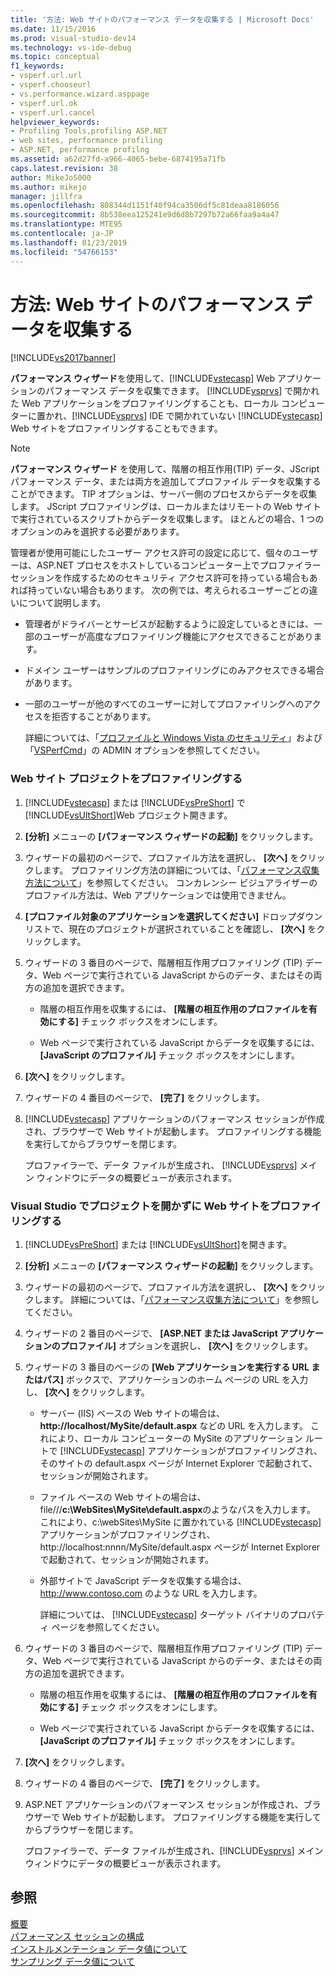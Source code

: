 ```yaml
---
title: '方法: Web サイトのパフォーマンス データを収集する | Microsoft Docs'
ms.date: 11/15/2016
ms.prod: visual-studio-dev14
ms.technology: vs-ide-debug
ms.topic: conceptual
f1_keywords:
- vsperf.url.url
- vsperf.chooseurl
- vs.performance.wizard.asppage
- vsperf.url.ok
- vsperf.url.cancel
helpviewer_keywords:
- Profiling Tools,profiling ASP.NET
- web sites, performance profiling
- ASP.NET, performance profilng
ms.assetid: a62d27fd-a966-4065-bebe-6874195a71fb
caps.latest.revision: 38
author: MikeJo5000
ms.author: mikejo
manager: jillfra
ms.openlocfilehash: 808344d1151f40f94ca3506df5c81deaa8186056
ms.sourcegitcommit: 8b538eea125241e9d6d8b7297b72a66faa9a4a47
ms.translationtype: MTE95
ms.contentlocale: ja-JP
ms.lasthandoff: 01/23/2019
ms.locfileid: "54766153"
---
```

# <a name="how-to-collect-performance-data-for-a-web-site"></a>方法: Web サイトのパフォーマンス データを収集する
[!INCLUDE[vs2017banner](../includes/vs2017banner.md)]

**パフォーマンス ウィザード**を使用して、[!INCLUDE[vstecasp](../includes/vstecasp-md.md)] Web アプリケーションのパフォーマンス データを収集できます。 [!INCLUDE[vsprvs](../includes/vsprvs-md.md)] で開かれた Web アプリケーションをプロファイリングすることも、ローカル コンピューターに置かれ、[!INCLUDE[vsprvs](../includes/vsprvs-md.md)] IDE で開かれていない [!INCLUDE[vstecasp](../includes/vstecasp-md.md)] Web サイトをプロファイリングすることもできます。  
  
> [!NOTE]
>  **パフォーマンス ウィザード** を使用して、階層の相互作用(TIP) データ、JScript パフォーマンス データ、または両方を追加してプロファイル データを収集することができます。 TIP オプションは、サーバー側のプロセスからデータを収集します。 JScript プロファイリングは、ローカルまたはリモートの Web サイトで実行されているスクリプトからデータを収集します。 ほとんどの場合、1 つのオプションのみを選択する必要があります。  
  
 管理者が使用可能にしたユーザー アクセス許可の設定に応じて、個々のユーザーは、ASP.NET プロセスをホストしているコンピューター上でプロファイラー セッションを作成するためのセキュリティ アクセス許可を持っている場合もあれば持っていない場合もあります。 次の例では、考えられるユーザーごとの違いについて説明します。  
  
- 管理者がドライバーとサービスが起動するように設定しているときには、一部のユーザーが高度なプロファイリング機能にアクセスできることがあります。  
  
- ドメイン ユーザーはサンプルのプロファイリングにのみアクセスできる場合があります。  
  
- 一部のユーザーが他のすべてのユーザーに対してプロファイリングへのアクセスを拒否することがあります。  
  
  詳細については、「[プロファイルと Windows Vista のセキュリティ](../profiling/profiling-and-windows-vista-security.md)」および「[VSPerfCmd](../profiling/vsperfcmd.md)」の ADMIN オプションを参照してください。  
  
### <a name="to-profile-a-web-site-project"></a>Web サイト プロジェクトをプロファイリングする  
  
1.  [!INCLUDE[vstecasp](../includes/vstecasp-md.md)] または [!INCLUDE[vsPreShort](../includes/vspreshort-md.md)] で [!INCLUDE[vsUltShort](../includes/vsultshort-md.md)]Web プロジェクト開きます。  
  
2.  **[分析]** メニューの **[パフォーマンス ウィザードの起動]** をクリックします。  
  
3.  ウィザードの最初のページで、プロファイル方法を選択し、 **[次へ]** をクリックします。 プロファイリング方法の詳細については、「[パフォーマンス収集方法について](../profiling/understanding-performance-collection-methods.md)」を参照してください。 コンカレンシー ビジュアライザーのプロファイル方法は、Web アプリケーションでは使用できません。  
  
4.  **[プロファイル対象のアプリケーションを選択してください]** ドロップダウン リストで、現在のプロジェクトが選択されていることを確認し、 **[次へ]** をクリックします。  
  
5.  ウィザードの 3 番目のページで、階層相互作用プロファイリング (TIP) データ、Web ページで実行されている JavaScript からのデータ、またはその両方の追加を選択できます。  
  
    -   階層の相互作用を収集するには、 **[階層の相互作用のプロファイルを有効にする]** チェック ボックスをオンにします。  
  
    -   Web ページで実行されている JavaScript からデータを収集するには、 **[JavaScript のプロファイル]** チェック ボックスをオンにします。  
  
6.  **[次へ]** をクリックします。  
  
7.  ウィザードの 4 番目のページで、 **[完了]** をクリックします。  
  
8.  [!INCLUDE[vstecasp](../includes/vstecasp-md.md)] アプリケーションのパフォーマンス セッションが作成され、ブラウザーで Web サイトが起動します。 プロファイリングする機能を実行してからブラウザーを閉じます。  
  
     プロファイラーで、データ ファイルが生成され、 [!INCLUDE[vsprvs](../includes/vsprvs-md.md)] メイン ウィンドウにデータの概要ビューが表示されます。  
  
### <a name="to-profile-a-web-site-without-opening-a-project-in-visual-studio"></a>Visual Studio でプロジェクトを開かずに Web サイトをプロファイリングする  
  
1. [!INCLUDE[vsPreShort](../includes/vspreshort-md.md)] または [!INCLUDE[vsUltShort](../includes/vsultshort-md.md)]を開きます。  
  
2. **[分析]** メニューの **[パフォーマンス ウィザードの起動]** をクリックします。  
  
3. ウィザードの最初のページで、プロファイル方法を選択し、 **[次へ]** をクリックします。 詳細については、「[パフォーマンス収集方法について](../profiling/understanding-performance-collection-methods.md)」を参照してください。  
  
4. ウィザードの 2 番目のページで、 **[ASP.NET または JavaScript アプリケーションのプロファイル]** オプションを選択し、 **[次へ]** をクリックします。  
  
5. ウィザードの 3 番目のページの **[Web アプリケーションを実行する URL またはパス]** ボックスで、アプリケーションのホーム ページの URL を入力し、 **[次へ]** をクリックします。  
  
   - サーバー (IIS) ベースの Web サイトの場合は、**http://localhost/MySite/default.aspx** などの URL を入力します。 これにより、ローカル コンピューターの MySite のアプリケーション ルートで [!INCLUDE[vstecasp](../includes/vstecasp-md.md)] アプリケーションがプロファイリングされ、そのサイトの default.aspx ページが Internet Explorer で起動されて、セッションが開始されます。  
  
   - ファイル ベースの Web サイトの場合は、file///**c:\WebSites\MySite\default.aspx**のようなパスを入力します。 これにより、c:\webSites\MySite に置かれている [!INCLUDE[vstecasp](../includes/vstecasp-md.md)] アプリケーションがプロファイリングされ、 http://localhost:nnnn/MySite/default.aspx ページが Internet Explorer で起動されて、セッションが開始されます。  
  
   - 外部サイトで JavaScript データを収集する場合は、 http://www.contoso.com のような URL を入力します。  
  
     詳細については、 [!INCLUDE[vstecasp](../includes/vstecasp-md.md)] ターゲット バイナリのプロパティ ページを参照してください。  
  
6. ウィザードの 3 番目のページで、階層相互作用プロファイリング (TIP) データ、Web ページで実行されている JavaScript からのデータ、またはその両方の追加を選択できます。  
  
   -   階層の相互作用を収集するには、 **[階層の相互作用のプロファイルを有効にする]** チェック ボックスをオンにします。  
  
   -   Web ページで実行されている JavaScript からデータを収集するには、 **[JavaScript のプロファイル]** チェック ボックスをオンにします。  
  
7. **[次へ]** をクリックします。  
  
8. ウィザードの 4 番目のページで、 **[完了]** をクリックします。  
  
9. ASP.NET アプリケーションのパフォーマンス セッションが作成され、ブラウザーで Web サイトが起動します。 プロファイリングする機能を実行してからブラウザーを閉じます。  
  
     プロファイラーで、データ ファイルが生成され、[!INCLUDE[vsprvs](../includes/vsprvs-md.md)] メイン ウィンドウにデータの概要ビューが表示されます。  
  
## <a name="see-also"></a>参照  
 [概要](../profiling/overviews-performance-tools.md)   
 [パフォーマンス セッションの構成](../profiling/configuring-performance-sessions.md)   
 [インストルメンテーション データ値について](../profiling/understanding-instrumentation-data-values.md)   
 [サンプリング データ値について](../profiling/understanding-sampling-data-values.md)
